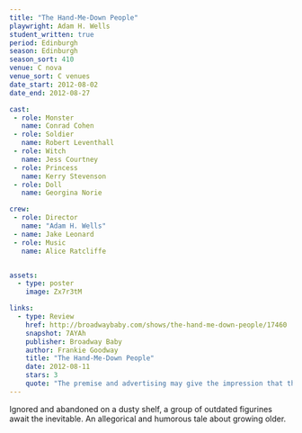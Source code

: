 ```yaml
---
title: "The Hand-Me-Down People"
playwright: Adam H. Wells
student_written: true
period: Edinburgh
season: Edinburgh
season_sort: 410
venue: C nova
venue_sort: C venues
date_start: 2012-08-02
date_end: 2012-08-27

cast:
 - role: Monster
   name: Conrad Cohen
 - role: Soldier
   name: Robert Leventhall
 - role: Witch
   name: Jess Courtney
 - role: Princess
   name: Kerry Stevenson
 - role: Doll
   name: Georgina Norie

crew:
 - role: Director
   name: "Adam H. Wells"
 - name: Jake Leonard
 - role: Music
   name: Alice Ratcliffe


assets:
  - type: poster
    image: Zx7r3tM

links:
  - type: Review
    href: http://broadwaybaby.com/shows/the-hand-me-down-people/17460
    snapshot: 7AYAh
    publisher: Broadway Baby
    author: Frankie Goodway
    title: "The Hand-Me-Down People"
    date: 2012-08-11
    stars: 3
    quote: "The premise and advertising may give the impression that this is a children’s show, but given suicide proves one of the major themes, think twice before bringing your children."
---
```


Ignored and abandoned on a dusty shelf, a group of outdated figurines await the inevitable. An allegorical and humorous tale about growing older.

